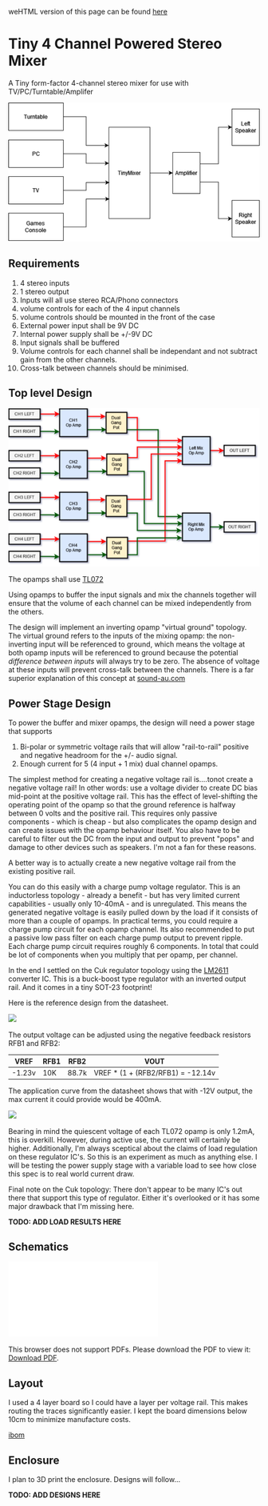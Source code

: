 weHTML version of this page can be found [here](https://cracked-machine.github.io/Tiny4xPoweredStereoMixer/)

# Tiny 4 Channel Powered Stereo Mixer

A Tiny form-factor 4-channel stereo mixer for use with TV/PC/Turntable/Amplifer

![](doc/design/SystemContextDiagram.drawio.png)

## Requirements

1. 4 stereo inputs
2. 1 stereo output
3. Inputs will all use stereo RCA/Phono connectors
4. volume controls for each of the 4 input channels
5. volume controls should be mounted in the front of the case
6. External power input shall be 9V DC
7. Internal power supply shall be +/-9V DC
8. Input signals shall be buffered
9. Volume controls for each channel shall  be independant and not subtract gain from the other channels.
10. Cross-talk between channels should be minimised.
  
## Top level Design

![](doc/design/BlockDiagram.drawio.png)

The opamps shall use [TL072](https://www.ti.com/lit/gpn/TL072H)

Using opamps to buffer the input signals and mix the channels together will ensure that the volume of each channel can be mixed independently from the others.

The design will implement an inverting opamp "virtual  ground" topology. The virtual ground refers to the inputs of the mixing opamp: the non-inverting input will be referenced to ground, which means the voltage at both opamp inputs will be referenced to ground because the potential _difference between inputs_ will always try to be zero. The absence of voltage at these inputs will prevent cross-talk between the channels. There is a far superior explanation of this concept at [sound-au.com](https://sound-au.com/articles/audio-mixing.htm#s3)

## Power Stage Design

To power the buffer and mixer opamps, the design will need a power stage that supports 

1. Bi-polar or symmetric voltage rails that will allow "rail-to-rail" positive and negative headroom for the +/- audio signal.
2. Enough current for 5 (4 input + 1 mix) dual channel opamps. 

The simplest method for creating a negative voltage rail is....tonot create a negative voltage rail! In other words: use a voltage divider to create DC bias mid-point at the positive voltage rail. This has the effect of level-shifting the operating point of the opamp so that the ground reference is halfway between 0 volts and the positive rail. This requires only passive components - which is cheap - but also complicates the opamp design and can create issues with the opamp behaviour itself. You also have to be careful to filter out the DC from the input and output to prevent "pops" and damage to other devices such as speakers. I'm not a fan for these reasons. 

A better way is to actually create a new negative voltage rail from the existing positive rail. 

You can do this easily with a charge pump voltage regulator. This is an inductorless topology - already a benefit - but has very limited current capabilities - usually only 10-40mA - and is unregulated. This means the generated negative voltage is easily pulled down by the load if it consists of more than a couple of opamps. In practical terms, you could require a charge pump circuit for each opamp channel. Its also recommended to put a passive low pass filter on each charge pump output to prevent ripple. Each charge pump circuit requires roughly 6 components. In total that could be lot of components when you multiply that per opamp, per channel.

In the end I settled on the Cuk regulator topology using the [LM2611](https://www.ti.com/lit/ds/symlink/lm2611.pdf) converter IC. This is a buck-boost type regulator with an inverted output rail. And it comes in a tiny SOT-23 footprint!

Here is the reference design from the datasheet. 

![](doc/design/12V_to_–5V_Inverting_Converter.PNG)

The output voltage can be adjusted using the negative feedback resistors RFB1 and RFB2:

|VREF|RFB1|RFB2|VOUT|
|-|-|-|-|
|-1.23v|10K|88.7k|VREF * (1 + (RFB2/RFB1)  = -12.14v|

The application curve from the datasheet shows that with -12V output, the max current it could provide would be 400mA.

![](doc/design/ApplicationCurve-Max_Output_Current_vs_Output_Voltage_12V_to_–5V.png)

Bearing in mind the quiescent voltage of each TL072 opamp is only 1.2mA, this is overkill. However, during active use, the current will certainly be higher. Additionally, I'm always sceptical about the claims of load regulation on these regulator IC's. So this is an experiment as much as anything else.  I will be testing the power supply stage with a variable load to see how close this spec is to real world current draw. 

Final note on the Cuk topology: There don't appear to be many IC's out there that support this type of regulator. Either it's overlooked or it has some major drawback that I'm missing here.

**TODO: ADD LOAD RESULTS HERE**

## Schematics

<object data="doc/design/Tiny4xPoweredStereoMixer.pdf" type="application/pdf" width="100%" height="1000px">
    <embed src="doc/design/Tiny4xPoweredStereoMixer.pdf">
        <p>This browser does not support PDFs. Please download the PDF to view it: <a href="doc/design/Tiny4xPoweredStereoMixer.pdf">Download PDF</a>.</p>
    </embed>
</object>

## Layout

I used a 4 layer board so I could have a layer per voltage rail. This makes routing the traces significantly easier. I kept the board dimensions below 10cm to minimize manufacture costs. 

[ibom](https://cracked-machine.github.io/Tiny4xPoweredStereoMixer/doc/design/ibom.html)

## Enclosure

I plan to 3D print the enclosure. Designs will follow...

**TODO: ADD DESIGNS HERE**
